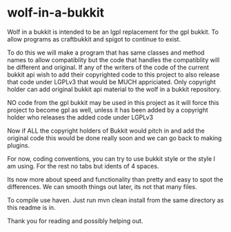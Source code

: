 wolf-in-a-bukkit
================

Wolf in a bukkit is intended to be an lgpl replacement for the gpl bukkit. 
To allow programs as craftbukkit and spigot to continue to exist.

To do this we will make a program that has same classes and method names to allow  compatiblity
but the code that handles the compatiblity will be different and original.
If any of the writers of the code of the current bukkit api wish to add their copyrighted code to 
this project to also release that code under LGPLv3 that would be MUCH appriciated. 
Only copyright holder can add original bukkit api material to the wolf in a bukkit repository.

NO code from the gpl bukkit may be used in this project as it will force this project
to become gpl as well, unless it has been added by a copyright holder who releases the added code under LGPLv3

Now if ALL the copyright holders of Bukkit would pitch in and add the original code this would be done really soon and we can go back to making plugins.

For now, coding conventions, you can try to use bukkit style or the style I am using.
For the rest no tabs but idents of 4 spaces.

Its now more about speed and functionality than pretty and easy to spot the differences.
We can smooth things out later, its not that many files.

To compile use haven. Just run mvn clean install from the same directory as this readme is in.

Thank you for reading and possibly helping out.
